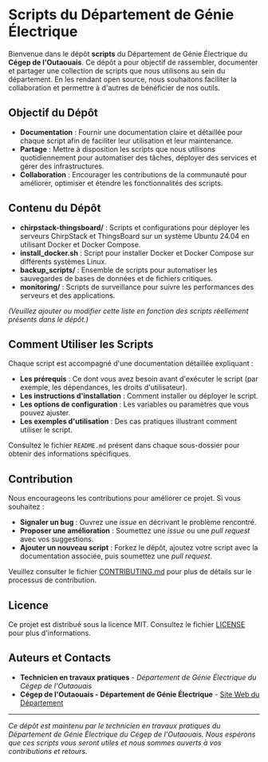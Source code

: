 # Scripts du Département de Génie Électrique

Bienvenue dans le dépôt **scripts** du Département de Génie Électrique du **Cégep de l'Outaouais**. Ce dépôt a pour objectif de rassembler, documenter et partager une collection de scripts que nous utilisons au sein du département. En les rendant open source, nous souhaitons faciliter la collaboration et permettre à d'autres de bénéficier de nos outils.

## Objectif du Dépôt

- **Documentation** : Fournir une documentation claire et détaillée pour chaque script afin de faciliter leur utilisation et leur maintenance.
- **Partage** : Mettre à disposition les scripts que nous utilisons quotidiennement pour automatiser des tâches, déployer des services et gérer des infrastructures.
- **Collaboration** : Encourager les contributions de la communauté pour améliorer, optimiser et étendre les fonctionnalités des scripts.

## Contenu du Dépôt

- **chirpstack-thingsboard/** : Scripts et configurations pour déployer les serveurs ChirpStack et ThingsBoard sur un système Ubuntu 24.04 en utilisant Docker et Docker Compose.
- **install_docker.sh** : Script pour installer Docker et Docker Compose sur différents systèmes Linux.
- **backup_scripts/** : Ensemble de scripts pour automatiser les sauvegardes de bases de données et de fichiers critiques.
- **monitoring/** : Scripts de surveillance pour suivre les performances des serveurs et des applications.

*(Veuillez ajouter ou modifier cette liste en fonction des scripts réellement présents dans le dépôt.)*

## Comment Utiliser les Scripts

Chaque script est accompagné d'une documentation détaillée expliquant :

- **Les prérequis** : Ce dont vous avez besoin avant d'exécuter le script (par exemple, les dépendances, les droits d'utilisateur).
- **Les instructions d'installation** : Comment installer ou déployer le script.
- **Les options de configuration** : Les variables ou paramètres que vous pouvez ajuster.
- **Les exemples d'utilisation** : Des cas pratiques illustrant comment utiliser le script.

Consultez le fichier `README.md` présent dans chaque sous-dossier pour obtenir des informations spécifiques.

## Contribution

Nous encourageons les contributions pour améliorer ce projet. Si vous souhaitez :

- **Signaler un bug** : Ouvrez une *issue* en décrivant le problème rencontré.
- **Proposer une amélioration** : Soumettez une *issue* ou une *pull request* avec vos suggestions.
- **Ajouter un nouveau script** : Forkez le dépôt, ajoutez votre script avec la documentation associée, puis soumettez une *pull request*.

Veuillez consulter le fichier [CONTRIBUTING.md](CONTRIBUTING.md) pour plus de détails sur le processus de contribution.

## Licence

Ce projet est distribué sous la licence MIT. Consultez le fichier [LICENSE](LICENSE) pour plus d'informations.

## Auteurs et Contacts

- **Technicien en travaux pratiques** - *Département de Génie Électrique du Cégep de l'Outaouais*
- **Cégep de l'Outaouais - Département de Génie Électrique** - [Site Web du Département](https://cegepoutaouais.qc.ca/programmes/programmes-techniques/genie-et-batiment/genie-electronique-programmable/)

---

*Ce dépôt est maintenu par le technicien en travaux pratiques du Département de Génie Électrique du Cégep de l'Outaouais. Nous espérons que ces scripts vous seront utiles et nous sommes ouverts à vos contributions et retours.*
